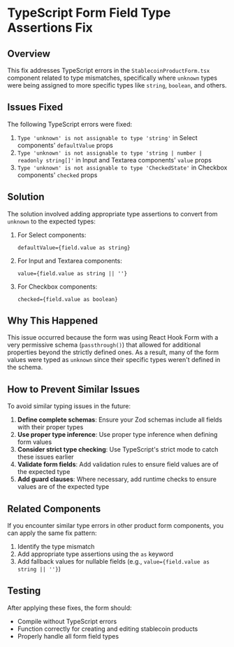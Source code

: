 # TypeScript Form Field Type Assertions Fix

## Overview

This fix addresses TypeScript errors in the `StablecoinProductForm.tsx` component related to type mismatches, specifically where `unknown` types were being assigned to more specific types like `string`, `boolean`, and others.

## Issues Fixed

The following TypeScript errors were fixed:

1. `Type 'unknown' is not assignable to type 'string'` in Select components' `defaultValue` props
2. `Type 'unknown' is not assignable to type 'string | number | readonly string[]'` in Input and Textarea components' `value` props
3. `Type 'unknown' is not assignable to type 'CheckedState'` in Checkbox components' `checked` props

## Solution

The solution involved adding appropriate type assertions to convert from `unknown` to the expected types:

1. For Select components:
   ```tsx
   defaultValue={field.value as string}
   ```

2. For Input and Textarea components:
   ```tsx
   value={field.value as string || ''}
   ```

3. For Checkbox components:
   ```tsx
   checked={field.value as boolean}
   ```

## Why This Happened

This issue occurred because the form was using React Hook Form with a very permissive schema (`passthrough()`) that allowed for additional properties beyond the strictly defined ones. As a result, many of the form values were typed as `unknown` since their specific types weren't defined in the schema.

## How to Prevent Similar Issues

To avoid similar typing issues in the future:

1. **Define complete schemas**: Ensure your Zod schemas include all fields with their proper types
2. **Use proper type inference**: Use proper type inference when defining form values
3. **Consider strict type checking**: Use TypeScript's strict mode to catch these issues earlier
4. **Validate form fields**: Add validation rules to ensure field values are of the expected type
5. **Add guard clauses**: Where necessary, add runtime checks to ensure values are of the expected type

## Related Components

If you encounter similar type errors in other product form components, you can apply the same fix pattern:

1. Identify the type mismatch
2. Add appropriate type assertions using the `as` keyword
3. Add fallback values for nullable fields (e.g., `value={field.value as string || ''}`)

## Testing

After applying these fixes, the form should:
- Compile without TypeScript errors
- Function correctly for creating and editing stablecoin products
- Properly handle all form field types
